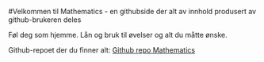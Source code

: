 #Velkommen til Mathematics - en githubside der alt av innhold produsert av github-brukeren deles

Føl deg som hjemme. Lån og bruk til øvelser og alt du måtte ønske.

Github-repoet der du finner alt: [Github repo Mathematics](https://github.com/haraldzeiglerjobb/Mathematics)
